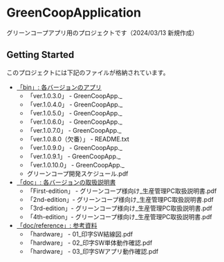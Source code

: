 # GreenCoopApplication

グリーンコープアプリ用のプロジェクトです（2024/03/13 新規作成）

## Getting Started

このプロジェクトには下記のファイルが格納されています。

- [「bin」: 各バージョンのアプリ](https://github.com/hayaka59/GreenCoopApplication/tree/main/bin)
   - 「ver.1.0.3.0」 - GreenCoopApp._
   - 「ver.1.0.4.0」 - GreenCoopApp._
   - 「ver.1.0.5.0」 - GreenCoopApp._
   - 「ver.1.0.6.0」 - GreenCoopApp._
   - 「ver.1.0.7.0」 - GreenCoopApp._
   - 「ver.1.0.8.0（欠番）」 - README.txt
   - 「ver.1.0.9.0」 - GreenCoopApp._
   - 「ver.1.0.9.1」 - GreenCoopApp._
   - 「ver.1.0.10.0」 - GreenCoopApp._
   - グリーンコープ開発スケジュール.pdf
- [「doc」: 各バージョンの取扱説明書](https://github.com/hayaka59/GreenCoopApplication/tree/main/doc/manual)
   - 「First-edition」 - グリーンコープ様向け_生産管理PC取扱説明書.pdf
   - 「2nd-edition」- グリーンコープ様向け_生産管理PC取扱説明書.pdf
   - 「3rd-edition」- グリーンコープ様向け_生産管理PC取扱説明書.pdf
   - 「4th-edition」- グリーンコープ様向け_生産管理PC取扱説明書.pdf
- [「doc/reference」: 参考資料](https://github.com/hayaka59/GreenCoopApplication/tree/main/doc/reference/hardware)
   - 「hardware」 - 01_印字SW結線図.pdf
   - 「hardware」 - 02_印字SW単体動作確認.pdf
   - 「hardware」 - 03_印字SWアプリ動作確認.pdf

